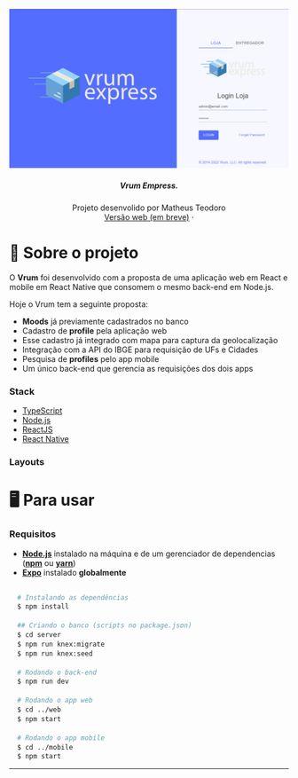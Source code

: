 <p align="center">
     <img src="images/Capa.png" alt="Logo" >

  <h5 align="center">Vrum Empress.</h5>

  <p align="center">
    Projeto desenvolido por Matheus Teodoro
    <br />
    <a href="/">Versão web (em breve)</a>
    ·
 
  </p>
</p>

# 🎵 Sobre o projeto

O **Vrum** foi desenvolvido com a proposta de uma aplicação web em React e mobile em React Native que consomem o mesmo back-end em Node.js.

Hoje o Vrum tem a seguinte proposta:
* **Moods** já previamente cadastrados no banco
* Cadastro de **profile** pela aplicação web
* Esse cadastro já integrado com mapa para captura da geolocalização
* Integração com a API do IBGE para requisição de UFs e Cidades
* Pesquisa de **profiles** pelo app mobile
* Um único back-end que gerencia as requisições dos dois apps

### Stack
- [TypeScript](https://www.typescriptlang.org/)
- [Node.js](https://nodejs.org/en/)
- [ReactJS](https://reactjs.org/)
- [React Native](https://reactnative.dev/)

### Layouts


# 🖥️ Para usar

### Requisitos

- **[Node.js](https://nodejs.org/en/)** instalado na máquina e de um gerenciador de dependencias (**[npm](https://www.npmjs.com/)** ou **[yarn](https://yarnpkg.com/)**)
- **[Expo](https://expo.io/)** instalado **globalmente**


```sh

```

```sh
  # Instalando as dependências
  $ npm install

  ## Criando o banco (scripts no package.json)
  $ cd server
  $ npm run knex:migrate
  $ npm run knex:seed

  # Rodando o back-end
  $ npm run dev

  # Rodando o app web
  $ cd ../web
  $ npm start

  # Rodando o app mobile
  $ cd ../mobile
  $ npm start
```

---

